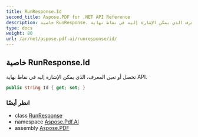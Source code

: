 ```yaml
---
title: RunResponse.Id
second_title: Aspose.PDF for .NET API Reference
description: خاصية RunResponse. تحصل أو تعين المعرف الذي يمكن الإشارة إليه في نقاط نهاية API
type: docs
weight: 80
url: /ar/net/aspose.pdf.ai/runresponse/id/
---
```

## خاصية RunResponse.Id

تحصل أو تعين المعرف، الذي يمكن الإشارة إليه في نقاط نهاية API.

```csharp
public string Id { get; set; }
```

### انظر أيضًا

* class [RunResponse](../)
* namespace [Aspose.Pdf.AI](../../../aspose.pdf.ai/)
* assembly [Aspose.PDF](../../../)